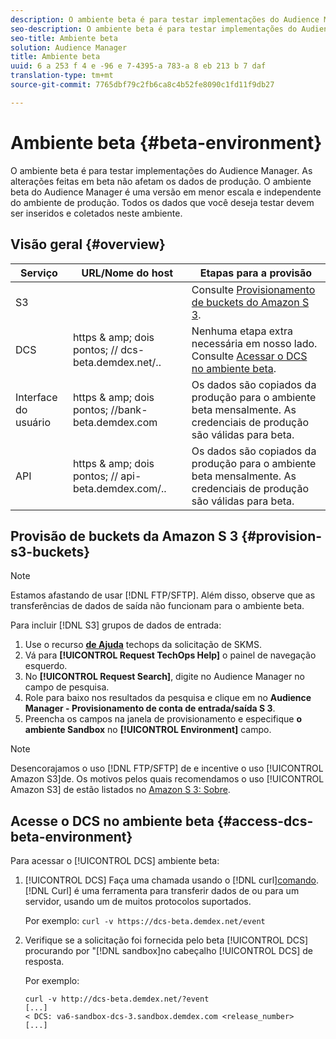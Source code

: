 ```yaml
---
description: O ambiente beta é para testar implementações do Audience Manager. As alterações feitas em beta não afetam os dados de produção. O ambiente beta do Audience Manager é uma versão em menor escala e independente do ambiente de produção. Todos os dados que você deseja testar devem ser inseridos e coletados neste ambiente.
seo-description: O ambiente beta é para testar implementações do Audience Manager. As alterações feitas em beta não afetam os dados de produção. O ambiente beta do Audience Manager é uma versão em menor escala e independente do ambiente de produção. Todos os dados que você deseja testar devem ser inseridos e coletados neste ambiente.
seo-title: Ambiente beta
solution: Audience Manager
title: Ambiente beta
uuid: 6 a 253 f 4 e -96 e 7-4395-a 783-a 8 eb 213 b 7 daf
translation-type: tm+mt
source-git-commit: 7765dbf79c2fb6ca8c4b52fe8090c1fd11f9db27

---
```



# Ambiente beta {#beta-environment}

O ambiente beta é para testar implementações do Audience Manager. As alterações feitas em beta não afetam os dados de produção. O ambiente beta do Audience Manager é uma versão em menor escala e independente do ambiente de produção. Todos os dados que você deseja testar devem ser inseridos e coletados neste ambiente.

## Visão geral {#overview}

<!-- beta_environment_admin.xml -->

| Serviço | URL/Nome do host | Etapas para a provisão |
|--- |--- |--- |
| S3 |  | Consulte [Provisionamento de buckets do Amazon S 3](admin-beta-environment.md#provision-s3-buckets). |
| DCS | https &amp; amp; dois pontos; // dcs-beta.demdex.net/.. | Nenhuma etapa extra necessária em nosso lado. Consulte [Acessar o DCS no ambiente beta](admin-beta-environment.md#access-dcs-beta-environment). |
| Interface do usuário | https &amp; amp; dois pontos; //bank-beta.demdex.com | Os dados são copiados da produção para o ambiente beta mensalmente. As credenciais de produção são válidas para beta. |
| API | https &amp; amp; dois pontos; // api-beta.demdex.com/.. | Os dados são copiados da produção para o ambiente beta mensalmente. As credenciais de produção são válidas para beta. |

## Provisão de buckets da Amazon S 3 {#provision-s3-buckets}

>[!NOTE]
>
>Estamos afastando de usar [!DNL FTP/SFTP]. Além disso, observe que as transferências de dados de saída não funcionam para o ambiente beta.

Para incluir [!DNL S3] grupos de dados de entrada:

1. Use o recurso [**de Ajuda**](https://skms.adobe.com/) techops da solicitação de SKMS.
1. Vá para **[!UICONTROL Request TechOps Help]** o painel de navegação esquerdo.
1. No **[!UICONTROL Request Search]**, digite no Audience Manager no campo de pesquisa.
1. Role para baixo nos resultados da pesquisa e clique em no **Audience Manager - Provisionamento de conta de entrada/saída S 3**.
1. Preencha os campos na janela de provisionamento e especifique **o ambiente Sandbox** no **[!UICONTROL Environment]** campo.

>[!NOTE]
>
>Desencorajamos o uso [!DNL FTP/SFTP] de e incentive o uso [!UICONTROL Amazon S3]de. Os motivos pelos quais recomendamos o uso [!UICONTROL Amazon S3] de estão listados no [Amazon S 3: Sobre](https://docs.adobe.com/content/help/en/audience-manager/user-guide/reference/amazon-s3.html).

## Acesse o DCS no ambiente beta {#access-dcs-beta-environment}

Para acessar o [!UICONTROL DCS] ambiente beta:

1. [!UICONTROL DCS] Faça uma chamada usando o [!DNL curl][comando](https://curl.haxx.se/docs/manpage.html). [!DNL Curl] é uma ferramenta para transferir dados de ou para um servidor, usando um de muitos protocolos suportados.

   Por exemplo: `curl -v https://dcs-beta.demdex.net/event`

1. Verifique se a solicitação foi fornecida pelo beta [!UICONTROL DCS] procurando por "[!DNL sandbox]no cabeçalho [!UICONTROL DCS] de resposta.

   Por exemplo:

   ```
   curl -v http://dcs-beta.demdex.net/?event
   [...]
   < DCS: va6-sandbox-dcs-3.sandbox.demdex.com <release_number>
   [...]
   ```

<!--
1. Determine the load balancer's endpoint IP addresses.

   Run the `dig` [command](https://en.wikipedia.org/wiki/Dig_(command)) to determine the IP address of the nearest load balancer. The `dig` command queries the Domain Name System and returns the name and IP addresses of the Audience Manager [!UICONTROL Data Collection Servers (DCS)].

   ```
   dig dcs-beta.demdex.net
   ...
   dcs-sandbox-1754093861.us-east-1.elb.amazonaws.com. 60 IN A 52.87.15.51
   dcs-sandbox-1754093861.us-east-1.elb.amazonaws.com. 60 IN A 50.16.150.8
   dcs-sandbox-1754093861.us-east-1.elb.amazonaws.com. 60 IN A 52.2.228.100
   ```

1. Using one of the addresses in the above table, add a static DNS entry in the [!DNL `/etc/hosts`] file.

   On Windows, modify [!DNL `c:\WINDOWS\system32\drivers\etc\hosts`].

   For example:

[!DNL `52.87.15.51 samplepartner.demdex.net`]

   >[!NOTE]
   >
   >The addresses change occasionally, so you must keep your [!DNL /etc/hosts] file up to date.

   Additionally, if you need to set up ID synchronization, you must add a similar entry for [!DNL dpm.demdex.net.]

[!DNL `52.87.15.51 dpm.demdex.net`] [!DNL]. 

1. Make a [!UICONTROL DCS] call, using the `curl` [command](https://curl.haxx.se/docs/manpage.html). Curl is a tool to transfer data from or to a server, using one of many supported protocols.

   For example:

[!DNL `https://<domain>/event?product=camera`] 

1. Verify that your request was served by the beta [!UICONTROL DCS] by looking for "sandbox" in the [!UICONTROL DCS] response header.

   For example:

   ```
   curl -v https://dcs-beta.demdex.net/?event
   [...]
   < DCS: va6-sandbox-dcs-3.sandbox.demdex.com <release_number>
   [...]
   ```
-->
